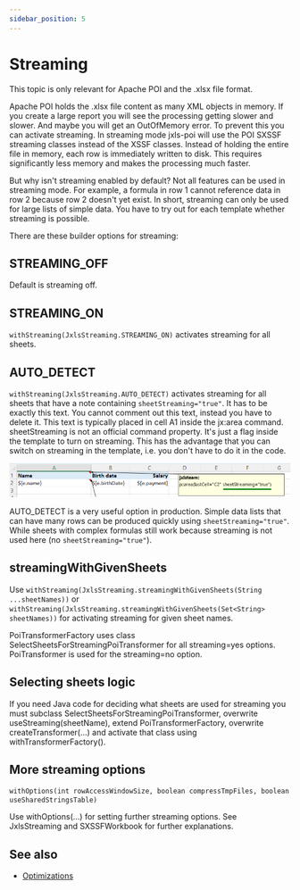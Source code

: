 ```yaml
---
sidebar_position: 5
---
```


# Streaming

This topic is only relevant for Apache POI and the .xlsx file format.

Apache POI holds the .xlsx file content as many XML objects in memory. If you create a large report you will see the processing getting slower
and slower. And maybe you will get an OutOfMemory error. To prevent this you can activate streaming. In streaming mode jxls-poi will use
the POI SXSSF streaming classes instead of the XSSF classes.
Instead of holding the entire file in memory, each row is immediately written to disk. This requires significantly less memory and
makes the processing much faster.

But why isn't streaming enabled by default? Not all features can be used in streaming mode. For example, a formula in row 1 cannot
reference data in row 2 because row 2 doesn't yet exist. In short, streaming can only be used for large lists of simple data.
You have to try out for each template whether streaming is possible.

There are these builder options for streaming:

## STREAMING_OFF

Default is streaming off.

## STREAMING_ON

`withStreaming(JxlsStreaming.STREAMING_ON)` activates streaming for all sheets.

## AUTO_DETECT

`withStreaming(JxlsStreaming.AUTO_DETECT)` activates streaming for all sheets that have a note containing `sheetStreaming="true"`.
It has to be exactly this text. You cannot comment out this text, instead you have to delete it. This text is typically placed in cell A1 inside
the jx:area command. sheetStreaming is not an official command property. It's just a flag inside the template to turn on streaming.
This has the advantage that you can switch on streaming in the template, i.e. you don't have to do it in the code.

![sheetStreaming="true"](../img/sheetstreaming.png)

AUTO_DETECT is a very useful option in production. Simple data lists that can have many rows can be produced quickly using
`sheetStreaming="true"`. While sheets with complex formulas still work because streaming is not used here (no `sheetStreaming="true"`).

## streamingWithGivenSheets

Use `withStreaming(JxlsStreaming.streamingWithGivenSheets(String ...sheetNames))`
or `withStreaming(JxlsStreaming.streamingWithGivenSheets(Set<String> sheetNames))` for activating
streaming for given sheet names.

PoiTransformerFactory uses class SelectSheetsForStreamingPoiTransformer for all streaming=yes options.
PoiTransformer is used for the streaming=no option.

## Selecting sheets logic

If you need Java code for deciding what sheets are used for streaming you must subclass SelectSheetsForStreamingPoiTransformer,
overwrite useStreaming(sheetName), extend PoiTransformerFactory, overwrite createTransformer(...)
and activate that class using withTransformerFactory().

## More streaming options

```
withOptions(int rowAccessWindowSize, boolean compressTmpFiles, boolean useSharedStringsTable)
```

Use withOptions(...) for setting further streaming options. See JxlsStreaming and SXSSFWorkbook for further explanations.

## See also

- [Optimizations](optimizations)
